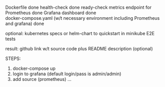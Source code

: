 Dockerfile                                                                          done
health-check                                                                        done
ready-check
metrics endpoint for Prometheus                                                     done
Grafana dashboard                                                                   done    
docker-compose.yaml (w/t necessary environment including Prometheus and grafana)    done

optional:
kubernetes specs or helm-chart to quickstart in minikube
E2E tests

result:
github link w/t source code plus README description (optional)



STEPS:
1. docker-compose up
2. login to grafana (default login/pass is admin/admin)
3. add source (prometheus) ...